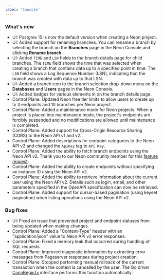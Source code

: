 ```yaml
---
label: 'Console'
---
```


### What's new

- UI: Postgres 15 is now the default version when creating a Neon project.
- UI: Added support for renaming branches. You can rename a branch by selecting the branch on the **Branches** page in the Neon Console and clicking **Rename branch**.  
- UI: Added `TIME` and `LSN` fields to the branch details page for child branches. The `TIME` field shows the time that was selected when creating a branch that contains data up to a specified point in time. The `LSN` field shows a Log Sequence Number (LSN), indicating that the branch was created with data up to that LSN.
- UI: Added a branch icon to the branch selection drop-down menu on the **Databases** and **Users** pages in the Neon Console.
- UI: Added badges for various elements in on the branch details page.
- Control Plane: Updated Neon free tier limits to allow users to create up to 3 endpoints and 10 branches per Neon project.
- Control Plane: Added a maintenance mode for Neon projects. When a project is placed into maintenance mode, the project's endpoints are forcibly suspended and no modifications are allowed until maintenance is completed.
- Control Plane: Added support for Cross-Origin Resource Sharing (CORS) to the Neon API v1 and v2.
- Control Plane: Added descriptions for endpoint categories to the Neon API v2 and changed the `ApiKey` tag to `API Key`.
- Control Plane: Added the ability to fetch branch endpoints using the Neon API v2. Thank you to our Neon community member for this [feature request](https://community.neon.tech/t/api-route-feature-request-suggestion-get-v2-projects-project-id-branches-branch-id-endpoints/246).
- Control Plane: Added the ability to create endpoints without specifying an instance ID using the Neon API v2.
- Control Plane: Added the ability to retrieve information about the current user using the Neon API v2. Details such as login, email, and other parameters specified in the OpenAPI specification can now be retrieved.
- Control Plane: Added support for cursor-based pagination (using keyset pagination) when listing operations using the Neon API v2.

### Bug fixes

- UI: Fixed an issue that prevented project and endpoint statuses from being updated when making changes.
- Control Plane: Added a "Content-Type" header with an "application/json" value to Neon API v2 error responses.
- Control Plane: Fixed a memory leak that occurred during handling of SQL requests.
- Control Plane: Improved diagnostic information by extracting error messages from Pageserver responses during project creation.
- Control Plane: Stopped performing manual rollback of the current transaction when the context is cancelled by the user. The Go driver [ConnBeginTx](https://pkg.go.dev/database/sql/driver#ConnBeginTx) interface performs this function automatically.
